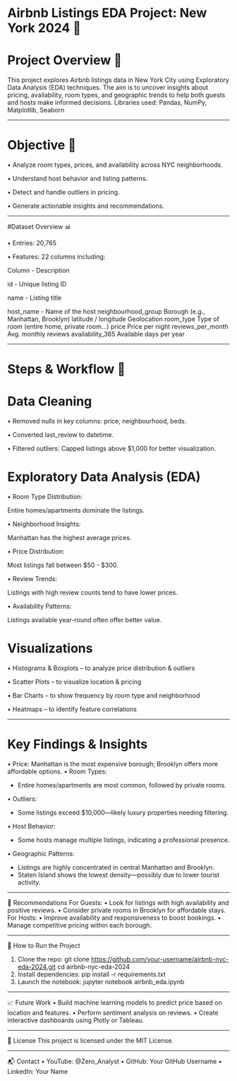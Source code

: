 # Airbnb Listings EDA Project: New York 2024 🏩 

# Project Overview 📌

This project explores Airbnb listings data in New York City using Exploratory Data Analysis (EDA) techniques. The aim is to uncover insights about pricing, availability, room types, and geographic trends to help both guests and hosts make informed decisions.
Libraries used: Pandas, NumPy, Matplotlib, Seaborn
________________________________________

# Objective 🎯

•	Analyze room types, prices, and availability across NYC neighborhoods.

•	Understand host behavior and listing patterns.

•	Detect and handle outliers in pricing.

•	Generate actionable insights and recommendations.

________________________________________
#Dataset Overview 📊

•	Entries: 20,765

•	Features: 22 columns including:

Column	- Description

id	- Unique listing ID

name	- Listing title

host_name - 	Name of the host
neighbourhood_group	Borough (e.g., Manhattan, Brooklyn)
latitude / longitude	Geolocation
room_type	Type of room (entire home, private room…)
price	Price per night
reviews_per_month	Avg. monthly reviews
availability_365	Available days per year
________________________________________


# Steps & Workflow 🔧

# Data Cleaning

•	Removed nulls in key columns: price, neighbourhood, beds.

•	Converted last_review to datetime.

•	Filtered outliers: Capped listings above $1,000 for better visualization.

# Exploratory Data Analysis (EDA)

•	Room Type Distribution:

Entire homes/apartments dominate the listings.

•	Neighborhood Insights:

Manhattan has the highest average prices.

•	Price Distribution:

Most listings fall between $50 - $300.

•	Review Trends:

Listings with high review counts tend to have lower prices.

•	Availability Patterns:

Listings available year-round often offer better value.

# Visualizations

•	Histograms & Boxplots – to analyze price distribution & outliers

•	Scatter Plots – to visualize location & pricing

•	Bar Charts – to show frequency by room type and neighborhood

•	Heatmaps – to identify feature correlations
________________________________________

# Key Findings & Insights

•	Price:
Manhattan is the most expensive borough; Brooklyn offers more affordable options.
•	Room Types:

- Entire homes/apartments are most common, followed by private rooms.

•	Outliers:
- Some listings exceed $10,000—likely luxury properties needing filtering.

•	Host Behavior:
- Some hosts manage multiple listings, indicating a professional presence.

•	Geographic Patterns:

- Listings are highly concentrated in central Manhattan and Brooklyn.
- Staten Island shows the lowest density—possibly due to lower tourist activity.
________________________________________
🧱 Recommendations
For Guests:
•	Look for listings with high availability and positive reviews.
•	Consider private rooms in Brooklyn for affordable stays.
For Hosts:
•	Improve availability and responsiveness to boost bookings.
•	Manage competitive pricing within each borough.
________________________________________
🚀 How to Run the Project
1.	Clone the repo:
git clone https://github.com/your-username/airbnb-nyc-eda-2024.git
cd airbnb-nyc-eda-2024
2.	Install dependencies:
pip install -r requirements.txt
3.	Launch the notebook:
jupyter notebook airbnb_eda.ipynb
________________________________________
📈 Future Work
•	Build machine learning models to predict price based on location and features.
•	Perform sentiment analysis on reviews.
•	Create interactive dashboards using Plotly or Tableau.
________________________________________
📄 License
This project is licensed under the MIT License.
________________________________________
📬 Contact
•	YouTube: @Zero_Analyst
•	GitHub: Your GitHub Username
•	LinkedIn: Your Name
